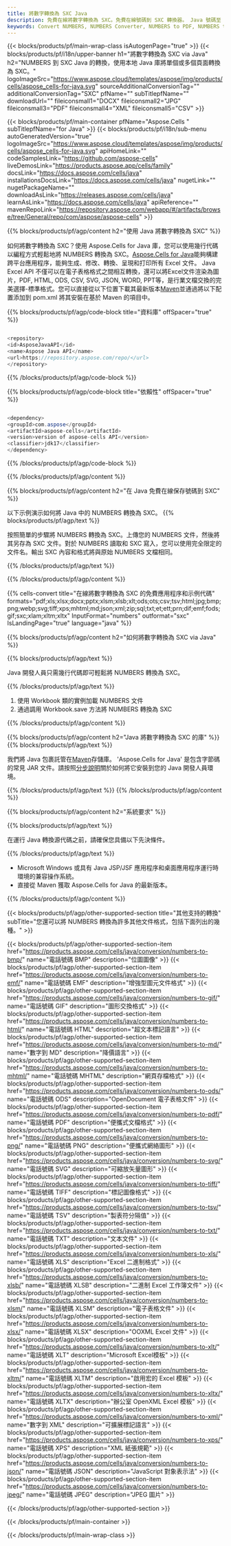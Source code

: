 ```yaml
---
title: 將數字轉換為 SXC Java
description: 免費在線將數字轉換為 SXC。免費在線號碼到 SXC 轉換器。 Java 號碼至 SXC。號碼至 SXC via Java。
keywords: Convert NUMBERS, NUMBERS Converter, NUMBERS to PDF, NUMBERS to Word, NUMBERS to PPT, NUMBERS to Image
---
```

{{< blocks/products/pf/main-wrap-class isAutogenPage="true" >}}
{{< blocks/products/pf/i18n/upper-banner h1="將數字轉換為 SXC via Java" h2="NUMBERS 到 SXC Java 的轉換，使用本地 Java 庫將單個或多個頁面轉換為 SXC。" logoImageSrc="https://www.aspose.cloud/templates/aspose/img/products/cells/aspose_cells-for-java.svg" sourceAdditionalConversionTag="" additionalConversionTag="SXC" pfName="" subTitlepfName="" downloadUrl="" fileiconsmall1="DOCX" fileiconsmall2="JPG" fileiconsmall3="PDF" fileiconsmall4="XML" fileiconsmall5="CSV" >}}

{{< blocks/products/pf/main-container pfName="Aspose.Cells " subTitlepfName="for Java" >}}
{{< blocks/products/pf/i18n/sub-menu autoGeneratedVersion="true" logoImageSrc="https://www.aspose.cloud/templates/aspose/img/products/cells/aspose_cells-for-java.svg" apiHomeLink="" codeSamplesLink="https://github.com/aspose-cells" liveDemosLink="https://products.aspose.app/cells/family" docsLink="https://docs.aspose.com/cells/java" installationsDocsLink="https://docs.aspose.com/cells/java" nugetLink="" nugetPackageName="" downloadAsLink="https://releases.aspose.com/cells/java" learnAsLink="https://docs.aspose.com/cells/java" apiReference="" mavenRepoLink="https://repository.aspose.com/webapp/#/artifacts/browse/tree/General/repo/com/aspose/aspose-cells" >}}


{{% blocks/products/pf/agp/content h2="使用 Java 將數字轉換為 SXC" %}}

如何將數字轉換為 SXC？使用 Aspose.Cells for Java 庫，您可以使用幾行代碼以編程方式輕鬆地將 NUMBERS 轉換為 SXC。[Aspose.Cells for Java](https://products.aspose.com/cells/java)能夠構建跨平台應用程序，能夠生成、修改、轉換、呈現和打印所有 Excel 文件。 Java Excel API 不僅可以在電子表格格式之間相互轉換，還可以將Excel文件渲染為圖片，PDF, HTML, ODS, CSV, SVG, JSON, WORD, PPT等，是行業文檔交換的完美選擇-標準格式。您可以直接從以下位置下載其最新版本[Maven](https://repository.aspose.com/webapp/#/artifacts/browse/tree/General/repo/com/aspose/aspose-cells)並通過將以下配置添加到 pom.xml 將其安裝在基於 Maven 的項目中。

{{% blocks/products/pf/agp/code-block title="資料庫" offSpacer="true" %}}

```cs

<repository>
<id>AsposeJavaAPI</id>
<name>Aspose Java API</name>
<url>https://repository.aspose.com/repo/</url>
</repository>

```

{{% /blocks/products/pf/agp/code-block %}}

{{% blocks/products/pf/agp/code-block title="依賴性" offSpacer="true" %}}

```cs

<dependency>
<groupId>com.aspose</groupId>
<artifactId>aspose-cells</artifactId>
<version>version of aspose-cells API</version>
<classifier>jdk17</classifier>
</dependency>

```

{{% /blocks/products/pf/agp/code-block %}}

{{% /blocks/products/pf/agp/content %}}

{{% blocks/products/pf/agp/content h2="在 Java 免費在線保存號碼到 SXC" %}}

以下示例演示如何將 Java 中的 NUMBERS 轉換為 SXC。
{{% blocks/products/pf/agp/text %}}

按照簡單的步驟將 NUMBERS 轉換為 SXC。上傳您的 NUMBERS 文件，然後將其另存為 SXC 文件。對於 NUMBERS 讀取和 SXC 寫入，您可以使用完全限定的文件名。輸出 SXC 內容和格式將與原始 NUMBERS 文檔相同。

{{% /blocks/products/pf/agp/text %}}

{{% /blocks/products/pf/agp/content %}}

{{% cells-convert title="在線將數字轉換為 SXC 的免費應用程序和示例代碼" formats="pdf;xls;xlsx;docx;pptx;xlsm;xlsb;xlt;ods;ots;csv;tsv;html;jpg;bmp;png;webp;svg;tiff;xps;mhtml;md;json;xml;zip;sql;txt;et;ett;prn;dif;emf;fods;gif;sxc;xlam;xltm;xltx" InputFormat="numbers" outformat="sxc" IsLandingPage="true" language="java" %}}

{{% blocks/products/pf/agp/content h2="如何將數字轉換為 SXC via Java" %}}

{{% blocks/products/pf/agp/text %}}

 Java 開發人員只需幾行代碼即可輕鬆將 NUMBERS 轉換為 SXC。

{{% /blocks/products/pf/agp/text %}}

1. 使用 Workbook 類的實例加載 NUMBERS 文件
1. 通過調用 Workbook.save 方法將 NUMBERS 轉換為 SXC

{{% /blocks/products/pf/agp/content %}}

{{% blocks/products/pf/agp/content h2="Java 將數字轉換為 SXC 的庫" %}}
{{% blocks/products/pf/agp/text %}}

我們將 Java 包裹託管在[Maven](https://repository.aspose.com/webapp/#/artifacts/browse/tree/General/repo/com/aspose/aspose-cells)存儲庫。 'Aspose.Cells for Java' 是包含字節碼的常見 JAR 文件。請按照[分步說明](https://docs.aspose.com/cells/java/installation/)關於如何將它安裝到您的 Java 開發人員環境。

{{% /blocks/products/pf/agp/text %}}
{{% /blocks/products/pf/agp/content %}}

{{% blocks/products/pf/agp/content h2="系統要求" %}}

{{% blocks/products/pf/agp/text %}}

在運行 Java 轉換源代碼之前，請確保您具備以下先決條件。

{{% /blocks/products/pf/agp/text %}}

- Microsoft Windows 或具有 Java JSP/JSF 應用程序和桌面應用程序運行時環境的兼容操作系統。
- 直接從 Maven 獲取 Aspose.Cells for Java 的最新版本。

{{% /blocks/products/pf/agp/content %}}


{{< blocks/products/pf/agp/other-supported-section title="其他支持的轉換" subTitle="您還可以將 NUMBERS 轉換為許多其他文件格式，包括下面列出的幾種。" >}}

{{< blocks/products/pf/agp/other-supported-section-item href="https://products.aspose.com/cells/java/conversion/numbers-to-bmp/" name="電話號碼 BMP" description="位圖圖像" >}}
{{< blocks/products/pf/agp/other-supported-section-item href="https://products.aspose.com/cells/java/conversion/numbers-to-emf/" name="電話號碼 EMF" description="增強型圖元文件格式" >}}
{{< blocks/products/pf/agp/other-supported-section-item href="https://products.aspose.com/cells/java/conversion/numbers-to-gif/" name="電話號碼 GIF" description="圖形交換格式" >}}
{{< blocks/products/pf/agp/other-supported-section-item href="https://products.aspose.com/cells/java/conversion/numbers-to-html/" name="電話號碼 HTML" description="超文本標記語言" >}}
{{< blocks/products/pf/agp/other-supported-section-item href="https://products.aspose.com/cells/java/conversion/numbers-to-md/" name="數字到 MD" description="降價語言" >}}
{{< blocks/products/pf/agp/other-supported-section-item href="https://products.aspose.com/cells/java/conversion/numbers-to-mhtml/" name="電話號碼 MHTML" description="網頁存檔格式" >}}
{{< blocks/products/pf/agp/other-supported-section-item href="https://products.aspose.com/cells/java/conversion/numbers-to-ods/" name="電話號碼 ODS" description="OpenDocument 電子表格文件" >}}
{{< blocks/products/pf/agp/other-supported-section-item href="https://products.aspose.com/cells/java/conversion/numbers-to-pdf/" name="電話號碼 PDF" description="便攜式文檔格式" >}}
{{< blocks/products/pf/agp/other-supported-section-item href="https://products.aspose.com/cells/java/conversion/numbers-to-png/" name="電話號碼 PNG" description="便攜式網絡圖形" >}}
{{< blocks/products/pf/agp/other-supported-section-item href="https://products.aspose.com/cells/java/conversion/numbers-to-svg/" name="電話號碼 SVG" description="可縮放矢量圖形" >}}
{{< blocks/products/pf/agp/other-supported-section-item href="https://products.aspose.com/cells/java/conversion/numbers-to-tiff/" name="電話號碼 TIFF" description="標記圖像格式" >}}
{{< blocks/products/pf/agp/other-supported-section-item href="https://products.aspose.com/cells/java/conversion/numbers-to-tsv/" name="電話號碼 TSV" description="製表符分隔值" >}}
{{< blocks/products/pf/agp/other-supported-section-item href="https://products.aspose.com/cells/java/conversion/numbers-to-txt/" name="電話號碼 TXT" description="文本文件" >}}
{{< blocks/products/pf/agp/other-supported-section-item href="https://products.aspose.com/cells/java/conversion/numbers-to-xls/" name="電話號碼 XLS" description="Excel 二進制格式" >}}
{{< blocks/products/pf/agp/other-supported-section-item href="https://products.aspose.com/cells/java/conversion/numbers-to-xlsb/" name="電話號碼 XLSB" description="二進制 Excel 工作簿文件" >}}
{{< blocks/products/pf/agp/other-supported-section-item href="https://products.aspose.com/cells/java/conversion/numbers-to-xlsm/" name="電話號碼 XLSM" description="電子表格文件" >}}
{{< blocks/products/pf/agp/other-supported-section-item href="https://products.aspose.com/cells/java/conversion/numbers-to-xlsx/" name="電話號碼 XLSX" description="OOXML Excel 文件" >}}
{{< blocks/products/pf/agp/other-supported-section-item href="https://products.aspose.com/cells/java/conversion/numbers-to-xlt/" name="電話號碼 XLT" description="Microsoft Excel模板" >}}
{{< blocks/products/pf/agp/other-supported-section-item href="https://products.aspose.com/cells/java/conversion/numbers-to-xltm/" name="電話號碼 XLTM" description="啟用宏的 Excel 模板" >}}
{{< blocks/products/pf/agp/other-supported-section-item href="https://products.aspose.com/cells/java/conversion/numbers-to-xltx/" name="電話號碼 XLTX" description="辦公室 OpenXML Excel 模板" >}}
{{< blocks/products/pf/agp/other-supported-section-item href="https://products.aspose.com/cells/java/conversion/numbers-to-xml/" name="數字到 XML" description="可擴展標記語言" >}}
{{< blocks/products/pf/agp/other-supported-section-item href="https://products.aspose.com/cells/java/conversion/numbers-to-xps/" name="電話號碼 XPS" description="XML 紙張規範" >}}
{{< blocks/products/pf/agp/other-supported-section-item href="https://products.aspose.com/cells/java/conversion/numbers-to-json/" name="電話號碼 JSON" description="JavaScript 對象表示法" >}}
{{< blocks/products/pf/agp/other-supported-section-item href="https://products.aspose.com/cells/java/conversion/numbers-to-jpeg/" name="電話號碼 JPEG" description="JPEG 圖片" >}}

{{< /blocks/products/pf/agp/other-supported-section >}}

{{< /blocks/products/pf/main-container >}}
    
{{< /blocks/products/pf/main-wrap-class >}}
